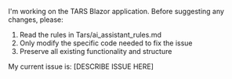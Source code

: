 I'm working on the TARS Blazor application. Before suggesting any changes, please:

1. Read the rules in Tars/ai_assistant_rules.md
2. Only modify the specific code needed to fix the issue
3. Preserve all existing functionality and structure

My current issue is: [DESCRIBE ISSUE HERE]